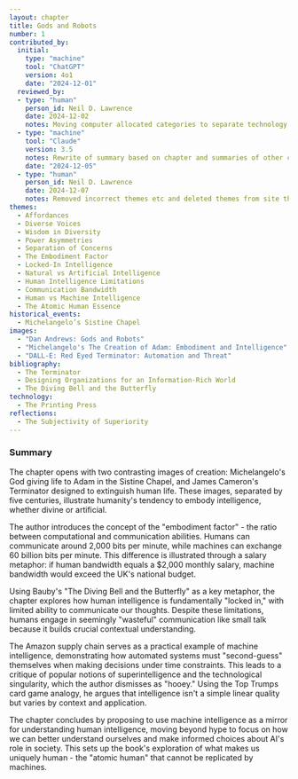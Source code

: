 ```yaml
---
layout: chapter
title: Gods and Robots
number: 1
contributed_by:
  initial:
    type: "machine"
    tool: "ChatGPT"
    version: 4o1
    date: "2024-12-01"
  reviewed_by:
  - type: "human"
    person_id: Neil D. Lawrence
    date: 2024-12-02
    notes: Moving computer allocated categories to separate technology and media and to merge reflections.
  - type: "machine"
    tool: "Claude"
    version: 3.5
    notes: Rewrite of summary based on chapter and summaries of other chapters. Required prompting to remove hallucinations.
    date: "2024-12-05"
  - type: "human"
    person_id: Neil D. Lawrence
    date: 2024-12-07
    notes: Removed incorrect themes etc and deleted themes from site that aren't relevant.
themes:
  - Affordances
  - Diverse Voices
  - Wisdom in Diversity
  - Power Asymmetries
  - Separation of Concerns
  - The Embodiment Factor
  - Locked-In Intelligence
  - Natural vs Artificial Intelligence
  - Human Intelligence Limitations
  - Communication Bandwidth
  - Human vs Machine Intelligence
  - The Atomic Human Essence
historical_events:
  - Michelangelo’s Sistine Chapel
images:
  - "Dan Andrews: Gods and Robots"
  - "Michelangelo's The Creation of Adam: Embodiment and Intelligence"
  - "DALL-E: Red Eyed Terminator: Automation and Threat"
bibliography:
  - The Terminator
  - Designing Organizations for an Information-Rich World
  - The Diving Bell and the Butterfly
technology:
  - The Printing Press
reflections:
  - The Subjectivity of Superiority
---
```


<div class="machine-commentary" markdown="1">
  
### Summary

The chapter opens with two contrasting images of creation: Michelangelo's God giving life to Adam in the Sistine Chapel, and James Cameron's Terminator designed to extinguish human life. These images, separated by five centuries, illustrate humanity's tendency to embody intelligence, whether divine or artificial.

The author introduces the concept of the "embodiment factor" - the ratio between computational and communication abilities. Humans can communicate around 2,000 bits per minute, while machines can exchange 60 billion bits per minute. This difference is illustrated through a salary metaphor: if human bandwidth equals a $2,000 monthly salary, machine bandwidth would exceed the UK's national budget.

Using Bauby's "The Diving Bell and the Butterfly" as a key metaphor, the chapter explores how human intelligence is fundamentally "locked in," with limited ability to communicate our thoughts. Despite these limitations, humans engage in seemingly "wasteful" communication like small talk because it builds crucial contextual understanding.

The Amazon supply chain serves as a practical example of machine intelligence, demonstrating how automated systems must "second-guess" themselves when making decisions under time constraints. This leads to a critique of popular notions of superintelligence and the technological singularity, which the author dismisses as "hooey." Using the Top Trumps card game analogy, he argues that intelligence isn't a simple linear quality but varies by context and application.

The chapter concludes by proposing to use machine intelligence as a mirror for understanding human intelligence, moving beyond hype to focus on how we can better understand ourselves and make informed choices about AI's role in society. This sets up the book's exploration of what makes us uniquely human - the "atomic human" that cannot be replicated by machines.
</div>
